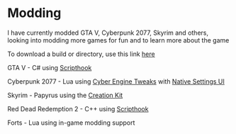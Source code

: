 # Modding
 
I have currently modded GTA V, Cyberpunk 2077, Skyrim and others, looking into modding more games for fun and to learn more about the game

To download a build or directory, use this link <a href="https://download-directory.github.io/">here</a>

GTA V - C# using <a href="https://dev-c.com/gtav/scripthookv">Scripthook</a>

Cyberpunk 2077 - Lua using <a href="https://wiki.redmodding.org/cyber-engine-tweaks/introduction">Cyber Engine Tweaks</a> with <a href="https://www.nexusmods.com/cyberpunk2077/mods/3518">Native Settings UI</a>

Skyrim - Papyrus using the <a href = "https://elderscrolls.fandom.com/wiki/Creation_Kit">Creation Kit</a>

Red Dead Redemption 2 - C++ using <a href="https://dev-c.com/rdr2/scripthookrdr2/">Scripthook</a>

Forts - Lua using in-game modding support